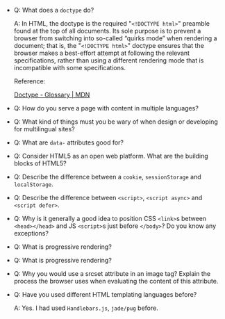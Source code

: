 - Q: What does a `doctype` do?

  A: In HTML, the doctype is the required "`<!DOCTYPE html>`" preamble found at the top of all documents. Its sole purpose is to prevent a browser from switching into so-called “quirks mode” when rendering a document; that is, the "`<!DOCTYPE html>`" doctype ensures that the browser makes a best-effort attempt at following the relevant specifications, rather than using a different rendering mode that is incompatible with some specifications.

  Reference:

  [Doctype - Glossary | MDN](https://developer.mozilla.org/en-US/docs/Glossary/Doctype)

- Q: How do you serve a page with content in multiple languages?

- Q: What kind of things must you be wary of when design or developing for multilingual sites?

- Q: What are `data-` attributes good for?

- Q: Consider HTML5 as an open web platform. What are the building blocks of HTML5?

- Q: Describe the difference between a `cookie`, `sessionStorage` and `localStorage`.

- Q: Describe the difference between `<script>`, `<script async>` and `<script defer>`.

- Q: Why is it generally a good idea to position CSS `<link>`s between `<head></head>` and JS `<script>`s just before `</body>`? Do you know any exceptions?

- Q: What is progressive rendering?

- Q: What is progressive rendering?

- Q: Why you would use a srcset attribute in an image tag? Explain the process the browser uses when evaluating the content of this attribute.

- Q: Have you used different HTML templating languages before?

  A: Yes. I had used `Handlebars.js`, `jade/pug` before.
